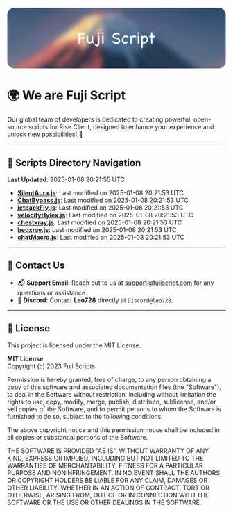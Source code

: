 ![Banner](.github/b.webp)

# 🌍 **We are Fuji Script**

Our global team of developers is dedicated to creating powerful, open-source scripts for Rise Client, designed to enhance your experience and unlock new possibilities! 🌟

---
<!-- SCRIPTS_NAVIGATION_START -->
## 📂 **Scripts Directory Navigation**

**Last Updated**: 2025-01-08 20:21:55 UTC

- **[SilentAura.js](scripts/SilentAura.js)**: Last modified on 2025-01-08 20:21:53 UTC
- **[ChatBypass.js](scripts/ChatBypass.js)**: Last modified on 2025-01-08 20:21:53 UTC
- **[jetpackFly.js](scripts/jetpackFly.js)**: Last modified on 2025-01-08 20:21:53 UTC
- **[velocityHylex.js](scripts/velocityHylex.js)**: Last modified on 2025-01-08 20:21:53 UTC
- **[chestxray.js](scripts/chestxray.js)**: Last modified on 2025-01-08 20:21:53 UTC
- **[bedxray.js](scripts/bedxray.js)**: Last modified on 2025-01-08 20:21:53 UTC
- **[chatMacro.js](scripts/chatMacro.js)**: Last modified on 2025-01-08 20:21:53 UTC

<!-- SCRIPTS_NAVIGATION_END -->

---

## 💬 **Contact Us**  
- 📬 **Support Email**: Reach out to us at [support@fujiscript.com](mailto:support@fujiscript.com) for any questions or assistance.  
- 💬 **Discord**: Contact **Leo728** directly at `Discord@leo728`.

---

## 📜 **License**

This project is licensed under the MIT License.  

**MIT License**  
Copyright (c) 2023 Fuji Scripts  

Permission is hereby granted, free of charge, to any person obtaining a copy of this software and associated documentation files (the "Software"), to deal in the Software without restriction, including without limitation the rights to use, copy, modify, merge, publish, distribute, sublicense, and/or sell copies of the Software, and to permit persons to whom the Software is furnished to do so, subject to the following conditions:  

The above copyright notice and this permission notice shall be included in all copies or substantial portions of the Software.  

THE SOFTWARE IS PROVIDED "AS IS", WITHOUT WARRANTY OF ANY KIND, EXPRESS OR IMPLIED, INCLUDING BUT NOT LIMITED TO THE WARRANTIES OF MERCHANTABILITY, FITNESS FOR A PARTICULAR PURPOSE AND NONINFRINGEMENT. IN NO EVENT SHALL THE AUTHORS OR COPYRIGHT HOLDERS BE LIABLE FOR ANY CLAIM, DAMAGES OR OTHER LIABILITY, WHETHER IN AN ACTION OF CONTRACT, TORT OR OTHERWISE, ARISING FROM, OUT OF OR IN CONNECTION WITH THE SOFTWARE OR THE USE OR OTHER DEALINGS IN THE SOFTWARE.  
